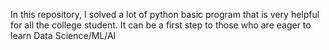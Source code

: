 In this repository, I solved a lot of python basic program that is very helpful for all the college student. It can be a first step to those who are eager to learn Data Science/ML/AI
